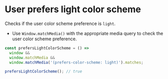 # User prefers light color scheme

Checks if the user color scheme preference is `light`.

* Use `Window.matchMedia()` with the appropriate media query to check the user color scheme preference.

```js
const prefersLightColorScheme = () =>
  window &&
  window.matchMedia &&
  window.matchMedia('(prefers-color-scheme: light)').matches;
```

```js
prefersLightColorScheme(); // true
```
